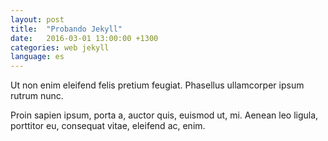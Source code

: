 ```yaml
---
layout: post
title:  "Probando Jekyll"
date:   2016-03-01 13:00:00 +1300
categories: web jekyll
language: es
---
```

Ut non enim eleifend felis pretium feugiat. Phasellus ullamcorper ipsum rutrum nunc.

Proin sapien ipsum, porta a, auctor quis, euismod ut, mi. Aenean leo ligula, porttitor eu, consequat vitae, eleifend ac, enim.
